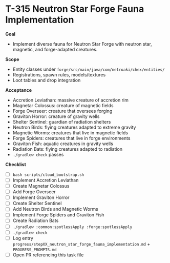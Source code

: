 # T-315 Neutron Star Forge Fauna Implementation

**Goal**

- Implement diverse fauna for Neutron Star Forge with neutron star, magnetic, and forge-adapted creatures.

**Scope**

- Entity classes under `forge/src/main/java/com/netroaki/chex/entities/`
- Registrations, spawn rules, models/textures
- Loot tables and drop integration

**Acceptance**

- Accretion Leviathan: massive creature of accretion rim
- Magnetar Colossus: creature of magnetic fields
- Forge Overseer: creature that oversees forging
- Graviton Horror: creature of gravity wells
- Shelter Sentinel: guardian of radiation shelters
- Neutron Birds: flying creatures adapted to extreme gravity
- Magnetic Worms: creatures that live in magnetic fields
- Forge Spiders: creatures that live in forge environments
- Graviton Fish: aquatic creatures in gravity wells
- Radiation Bats: flying creatures adapted to radiation
- `./gradlew check` passes

**Checklist**

- [ ] `bash scripts/cloud_bootstrap.sh`
- [ ] Implement Accretion Leviathan
- [ ] Create Magnetar Colossus
- [ ] Add Forge Overseer
- [ ] Implement Graviton Horror
- [ ] Create Shelter Sentinel
- [ ] Add Neutron Birds and Magnetic Worms
- [ ] Implement Forge Spiders and Graviton Fish
- [ ] Create Radiation Bats
- [ ] `./gradlew :common:spotlessApply :forge:spotlessApply`
- [ ] `./gradlew check`
- [ ] Log entry `progress/stepXX_neutron_star_forge_fauna_implementation.md` + `PROGRESS_PROMPTS.md`
- [ ] Open PR referencing this task file
